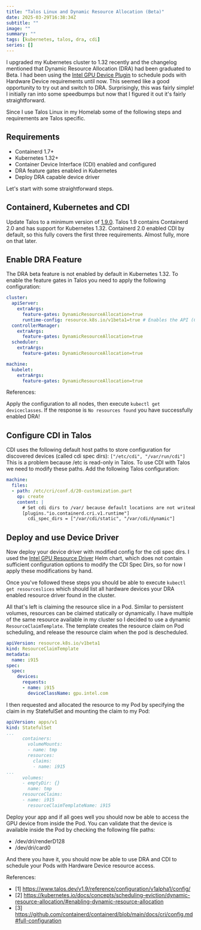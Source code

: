 ```yaml
---
title: "Talos Linux and Dynamic Resource Allocation (Beta)"
date: 2025-03-29T16:38:34Z
subtitle: ""
image: ""
summary: ""
tags: [kubernetes, talos, dra, cdi]
series: []
---
```


I upgraded my Kubernetes cluster to 1.32 recently and the changelog mentioned that Dynamic Resource Allocation (DRA) had been graduated to Beta.
I had been using the [Intel GPU Device Plugin](https://github.com/intel/intel-device-plugins-for-kubernetes/blob/main/cmd/gpu_plugin/README.md) to schedule pods with Hardware Device requirements until now. This seemed like a good opportunity to try out and switch to DRA. Surprisingly, this was fairly simple! I initially ran into some speedbumps but now that I figured it out it's fairly straightforward.

Since I use Talos Linux in my Homelab some of the following steps and requirements are Talos specific.

## Requirements

- Containerd 1.7+
- Kubernetes 1.32+
- Container Device Interface (CDI) enabled and configured
- DRA feature gates enabled in Kubernetes
- Deploy DRA capable device driver

Let's start with some straightforward steps.

## Containerd, Kubernetes and CDI

Update Talos to a minimum version of [1.9.0](https://github.com/siderolabs/talos/releases/tag/v1.9.0). 
Talos 1.9 contains Containerd 2.0 and has support for Kubernetes 1.32. 
Containerd 2.0 enabled CDI by default, so this fully covers the first three requirements. Almost fully, more on that later.

## Enable DRA Feature 

The DRA beta feature is not enabled by default in Kubernetes 1.32. To enable the feature gates in Talos you need to apply the following configuration:
```yaml
cluster:
  apiServer:
    extraArgs:
      feature-gates: DynamicResourceAllocation=true
      runtime-config: resource.k8s.io/v1beta1=true # Enables the API (CRD)
  controllerManager:
    extraArgs:
      feature-gates: DynamicResourceAllocation=true
  scheduler:
    extraArgs:
      feature-gates: DynamicResourceAllocation=true

machine:
  kubelet:
    extraArgs:
      feature-gates: DynamicResourceAllocation=true
```

References:



Apply the configuration to all nodes, then execute `kubectl get deviceclasses`. If the response is `No resources found` you have successfully enabled DRA!

## Configure CDI in Talos

CDI uses the following default host paths to store configuration for discovered devices (called cdi spec dirs): `["/etc/cdi", "/var/run/cdi"]`
This is a problem because /etc is read-only in Talos. To use CDI with Talos we need to modify these paths. Add the following Talos configuration:

```yaml
machine:
  files:
  - path: /etc/cri/conf.d/20-customization.part
    op: create
    content: |
      # Set cdi dirs to /var/ because default locations are not writeable in talos
      [plugins."io.containerd.cri.v1.runtime"]
        cdi_spec_dirs = ["/var/cdi/static", "/var/cdi/dynamic"]
```

## Deploy and use Device Driver

Now deploy your device driver with modified config for the cdi spec dirs. I used the [Intel GPU Resource Driver](https://github.com/intel/helm-charts/tree/main/charts/intel-gpu-resource-driver) Helm chart, which does not contain sufficient configuration options to modify the CDI Spec Dirs, so for now I apply these modifications by hand.

Once you've followed these steps you should be able to execute `kubectl get resourceslices` which should list all hardware devices your DRA enabled resource driver found in the cluster.

All that's left is claiming the resource slice in a Pod. Similar to persistent volumes, resources can be claimed statically or dynamically. I have multiple of the same resource available in my cluster so I decided to use a dynamic `ResourceClaimTemplate`. The template creates the resource claim on Pod scheduling, and release the resource claim when the pod is descheduled.

```yaml
apiVersion: resource.k8s.io/v1beta1
kind: ResourceClaimTemplate
metadata:
  name: i915
spec:
  spec:
    devices:
      requests:
      - name: i915
        deviceClassName: gpu.intel.com
```

I then requested and allocated the resource to my Pod by specifying the claim in my StatefulSet and mounting the claim to my Pod:


```yaml
apiVersion: apps/v1
kind: StatefulSet
...
      containers:
        volumeMounts:
        - name: tmp
        resources: 
          claims:
          - name: i915
...
      volumes:
      - emptyDir: {}
        name: tmp
      resourceClaims:
      - name: i915
        resourceClaimTemplateName: i915
```

Deploy your app and if all goes well you should now be able to access the GPU device from inside the Pod. You can validate that the device is available inside the Pod by checking the following file paths:
- /dev/dri/renderD128
- /dev/dri/card0

And there you have it, you should now be able to use DRA and CDI to schedule your Pods with Hardware Device resource access.

References:
- [1] https://www.talos.dev/v1.9/reference/configuration/v1alpha1/config/
- [2] https://kubernetes.io/docs/concepts/scheduling-eviction/dynamic-resource-allocation/#enabling-dynamic-resource-allocation
- [3] https://github.com/containerd/containerd/blob/main/docs/cri/config.md#full-configuration
